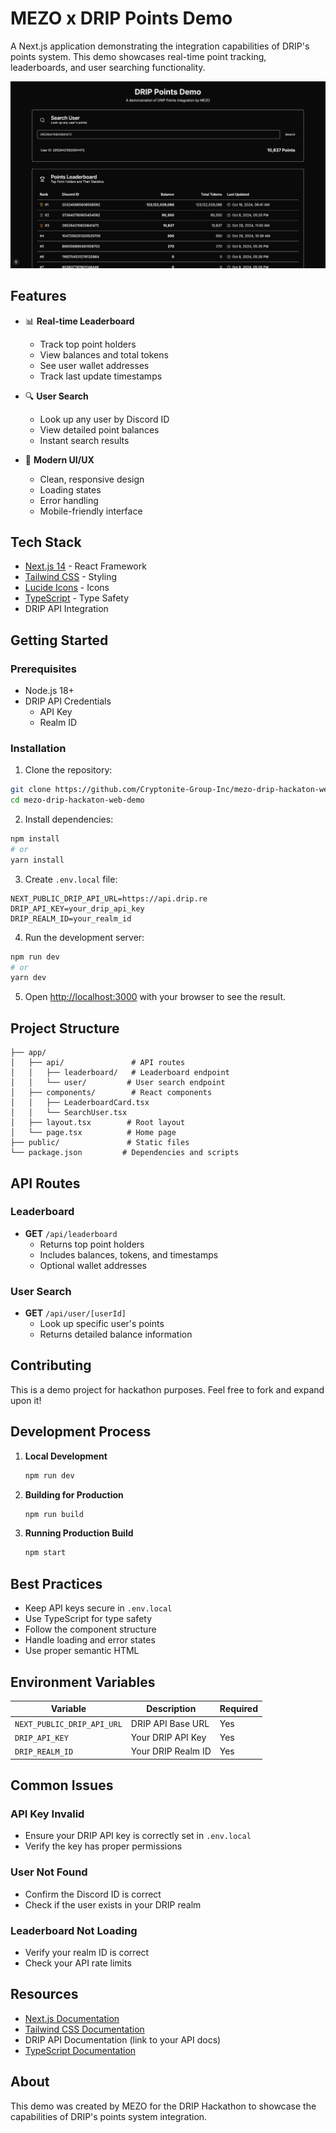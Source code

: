 # MEZO x DRIP Points Demo

A Next.js application demonstrating the integration capabilities of DRIP's points system. This demo showcases real-time point tracking, leaderboards, and user searching functionality.

![MEZO x DRIP Demo](public/demo-screenshot.png)

## Features

- 📊 **Real-time Leaderboard**
  - Track top point holders
  - View balances and total tokens
  - See user wallet addresses
  - Track last update timestamps

- 🔍 **User Search**
  - Look up any user by Discord ID
  - View detailed point balances
  - Instant search results

- 💫 **Modern UI/UX**
  - Clean, responsive design
  - Loading states
  - Error handling
  - Mobile-friendly interface

## Tech Stack

- [Next.js 14](https://nextjs.org/) - React Framework
- [Tailwind CSS](https://tailwindcss.com/) - Styling
- [Lucide Icons](https://lucide.dev/) - Icons
- [TypeScript](https://www.typescriptlang.org/) - Type Safety
- DRIP API Integration

## Getting Started

### Prerequisites

- Node.js 18+ 
- DRIP API Credentials
  - API Key
  - Realm ID

### Installation

1. Clone the repository:
```bash
git clone https://github.com/Cryptonite-Group-Inc/mezo-drip-hackaton-web-demo.git
cd mezo-drip-hackaton-web-demo
```

2. Install dependencies:
```bash
npm install
# or
yarn install
```

3. Create `.env.local` file:
```env
NEXT_PUBLIC_DRIP_API_URL=https://api.drip.re
DRIP_API_KEY=your_drip_api_key
DRIP_REALM_ID=your_realm_id
```

4. Run the development server:
```bash
npm run dev
# or
yarn dev
```

5. Open [http://localhost:3000](http://localhost:3000) with your browser to see the result.

## Project Structure

```
├── app/
│   ├── api/               # API routes
│   │   ├── leaderboard/   # Leaderboard endpoint
│   │   └── user/         # User search endpoint
│   ├── components/        # React components
│   │   ├── LeaderboardCard.tsx
│   │   └── SearchUser.tsx
│   ├── layout.tsx        # Root layout
│   └── page.tsx          # Home page
├── public/               # Static files
└── package.json         # Dependencies and scripts
```

## API Routes

### Leaderboard
- **GET** `/api/leaderboard`
  - Returns top point holders
  - Includes balances, tokens, and timestamps
  - Optional wallet addresses

### User Search
- **GET** `/api/user/[userId]`
  - Look up specific user's points
  - Returns detailed balance information

## Contributing

This is a demo project for hackathon purposes. Feel free to fork and expand upon it!

## Development Process

1. **Local Development**
   ```bash
   npm run dev
   ```

2. **Building for Production**
   ```bash
   npm run build
   ```

3. **Running Production Build**
   ```bash
   npm start
   ```

## Best Practices

- Keep API keys secure in `.env.local`
- Use TypeScript for type safety
- Follow the component structure
- Handle loading and error states
- Use proper semantic HTML

## Environment Variables

| Variable | Description | Required |
|----------|-------------|----------|
| `NEXT_PUBLIC_DRIP_API_URL` | DRIP API Base URL | Yes |
| `DRIP_API_KEY` | Your DRIP API Key | Yes |
| `DRIP_REALM_ID` | Your DRIP Realm ID | Yes |

## Common Issues

### API Key Invalid
- Ensure your DRIP API key is correctly set in `.env.local`
- Verify the key has proper permissions

### User Not Found
- Confirm the Discord ID is correct
- Check if the user exists in your DRIP realm

### Leaderboard Not Loading
- Verify your realm ID is correct
- Check your API rate limits

## Resources

- [Next.js Documentation](https://nextjs.org/docs)
- [Tailwind CSS Documentation](https://tailwindcss.com/docs)
- DRIP API Documentation (link to your API docs)
- [TypeScript Documentation](https://www.typescriptlang.org/docs)

## About

This demo was created by MEZO for the DRIP Hackathon to showcase the capabilities of DRIP's points system integration.
